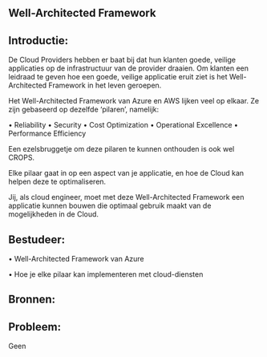 ## Well-Architected Framework

## Introductie:

De Cloud Providers hebben er baat bij dat hun klanten goede, veilige applicaties op de infrastructuur van de provider draaien. Om klanten een leidraad te geven hoe een goede, veilige applicatie eruit ziet is het Well-Architected Framework in het leven geroepen.

Het Well-Architected Framework van Azure en AWS lijken veel op elkaar. Ze zijn gebaseerd op dezelfde ‘pilaren’, namelijk:

•	Reliability
•	Security
•	Cost Optimization
•	Operational Excellence
•	Performance Efficiency

Een ezelsbruggetje om deze pilaren te kunnen onthouden is ook wel CROPS.

Elke pilaar gaat in op een aspect van je applicatie, en hoe de Cloud kan helpen deze te optimaliseren.

Jij, als cloud engineer, moet met deze Well-Architected Framework een applicatie kunnen bouwen die optimaal gebruik maakt van de mogelijkheden in de Cloud.
## Bestudeer:

•	Well-Architected Framework van Azure


•	Hoe je elke pilaar kan implementeren met cloud-diensten


## Bronnen:


## Probleem:
Geen 

